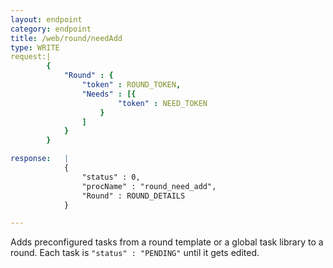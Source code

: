 ```yaml
---
layout: endpoint
category: endpoint
title: /web/round/needAdd
type: WRITE
request:|
        {
            "Round" : {
                "token" : ROUND_TOKEN,
                "Needs" : [{
                        "token" : NEED_TOKEN
                    }
                ]
            }
        }

response:   |
            {
                "status" : 0,
                "procName" : "round_need_add",
                "Round" : ROUND_DETAILS
            }

---
```


Adds preconfigured tasks from a round template or a global task library to a round. Each task is `"status" : "PENDING"` until it gets edited.